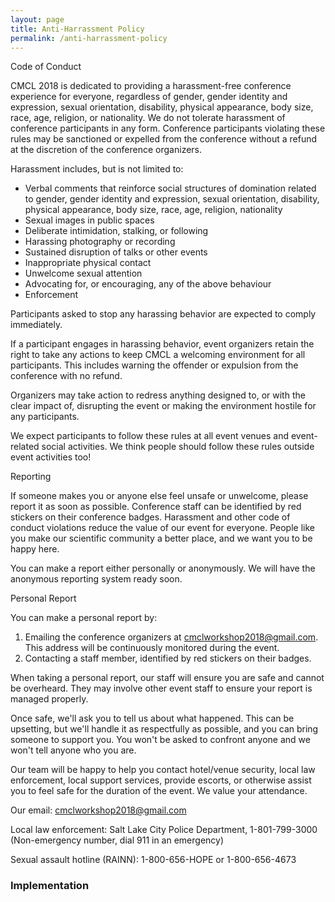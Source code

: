 ```yaml
---
layout: page
title: Anti-Harrassment Policy
permalink: /anti-harrassment-policy
---
```


Code of Conduct

CMCL 2018 is dedicated to providing a harassment-free conference experience for everyone, regardless of gender, gender identity and expression, sexual orientation, disability, physical appearance, body size, race, age, religion, or nationality. We do not tolerate harassment of conference participants in any form. Conference participants violating these rules may be sanctioned or expelled from the conference without a refund at the discretion of the conference organizers.

Harassment includes, but is not limited to:

* Verbal comments that reinforce social structures of domination related to gender, gender identity and expression, sexual orientation, disability, physical appearance, body size, race, age, religion, nationality 
* Sexual images in public spaces
* Deliberate intimidation, stalking, or following 
* Harassing photography or recording
* Sustained disruption of talks or other events
* Inappropriate physical contact
* Unwelcome sexual attention
* Advocating for, or encouraging, any of the above behaviour
* Enforcement

Participants asked to stop any harassing behavior are expected to comply immediately.

If a participant engages in harassing behavior, event organizers retain the right to take any actions to keep CMCL a welcoming environment for all participants. This includes warning the offender or expulsion from the conference with no refund.

Organizers may take action to redress anything designed to, or with the clear impact of, disrupting the event or making the environment hostile for any participants.

We expect participants to follow these rules at all event venues and event-related social activities. We think people should follow these rules outside event activities too!

Reporting

If someone makes you or anyone else feel unsafe or unwelcome, please report it as soon as possible. Conference staff can be identified by red stickers on their conference badges. Harassment and other code of conduct violations reduce the value of our event for everyone. People like you make our scientific community a better place, and we want you to be happy here.

You can make a report either personally or anonymously. We will have the anonymous reporting system ready soon.

<!--Anonymous Report

You can make an anonymous report here: 

https://cuny2017.wufoo.com/forms/report-form/

We can't follow up an anonymous report with you directly, but we will fully investigate it and take whatever action is necessary to prevent a recurrence.
-->

Personal Report

You can make a personal report by:

1. Emailing the conference organizers at cmclworkshop2018@gmail.com. This address will be continuously monitored during the event.
2. Contacting a staff member, identified by red stickers on their badges.

When taking a personal report, our staff will ensure you are safe and cannot be overheard. They may involve other event staff to ensure your report is managed properly. 

Once safe, we'll ask you to tell us about what happened. This can be upsetting, but we'll handle it as respectfully as possible, and you can bring someone to support you. You won't be asked to confront anyone and we won't tell anyone who you are.

Our team will be happy to help you contact hotel/venue security, local law enforcement, local support services, provide escorts, or otherwise assist you to feel safe for the duration of the event. We value your attendance.

Our email: cmclworkshop2018@gmail.com

Local law enforcement: Salt Lake City Police Department, 1-801-799-3000 (Non-emergency number, dial 911 in an emergency)

Sexual assault hotline (RAINN): 1-800-656-HOPE or 1-800-656-4673

### Implementation

